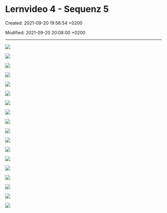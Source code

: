 # Lernvideo 4 - Sequenz 5

Created: 2021-09-20 19:56:54 +0200

Modified: 2021-09-20 20:08:00 +0200

---

![](../../../media/S1_02_PRMA_Projektmanagement-Grundlagen-Lernvideo-4---Sequenz-5-image1.png)



![](../../../media/S1_02_PRMA_Projektmanagement-Grundlagen-Lernvideo-4---Sequenz-5-image2.png)



![](../../../media/S1_02_PRMA_Projektmanagement-Grundlagen-Lernvideo-4---Sequenz-5-image3.png)



![](../../../media/S1_02_PRMA_Projektmanagement-Grundlagen-Lernvideo-4---Sequenz-5-image4.png)



![](../../../media/S1_02_PRMA_Projektmanagement-Grundlagen-Lernvideo-4---Sequenz-5-image5.png)



![](../../../media/S1_02_PRMA_Projektmanagement-Grundlagen-Lernvideo-4---Sequenz-5-image6.png)



![](../../../media/S1_02_PRMA_Projektmanagement-Grundlagen-Lernvideo-4---Sequenz-5-image7.png)



![](../../../media/S1_02_PRMA_Projektmanagement-Grundlagen-Lernvideo-4---Sequenz-5-image8.png)



![](../../../media/S1_02_PRMA_Projektmanagement-Grundlagen-Lernvideo-4---Sequenz-5-image9.png)



![](../../../media/S1_02_PRMA_Projektmanagement-Grundlagen-Lernvideo-4---Sequenz-5-image10.png)



![](../../../media/S1_02_PRMA_Projektmanagement-Grundlagen-Lernvideo-4---Sequenz-5-image11.png)



![](../../../media/S1_02_PRMA_Projektmanagement-Grundlagen-Lernvideo-4---Sequenz-5-image12.png)



![](../../../media/S1_02_PRMA_Projektmanagement-Grundlagen-Lernvideo-4---Sequenz-5-image13.png)



![](../../../media/S1_02_PRMA_Projektmanagement-Grundlagen-Lernvideo-4---Sequenz-5-image14.png)



![](../../../media/S1_02_PRMA_Projektmanagement-Grundlagen-Lernvideo-4---Sequenz-5-image15.png)



![](../../../media/S1_02_PRMA_Projektmanagement-Grundlagen-Lernvideo-4---Sequenz-5-image16.png)



![](../../../media/S1_02_PRMA_Projektmanagement-Grundlagen-Lernvideo-4---Sequenz-5-image17.png)



![](../../../media/S1_02_PRMA_Projektmanagement-Grundlagen-Lernvideo-4---Sequenz-5-image1.png)


















